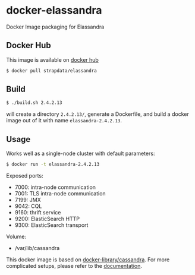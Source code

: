 # docker-elassandra

Docker Image packaging for Elassandra

## Docker Hub

This image is available on [docker hub](https://hub.docker.com/r/strapdata/elassandra/)

```bash
$ docker pull strapdata/elassandra
```

## Build

```bash
$ ./build.sh 2.4.2.13
```
will create a directory `2.4.2.13/`, generate a Dockerfile, and build a docker image out of it with name `elassandra-2.4.2.13`.

## Usage

Works well as a single-node cluster with default parameters:
```bash
$ docker run -t elassandra-2.4.2.13
```

Exposed ports:
* 7000: intra-node communication
* 7001: TLS intra-node communication
* 7199: JMX
* 9042: CQL
* 9160: thrift service
* 9200: ElasticSearch HTTP
* 9300: ElasticSearch transport

Volume:
* /var/lib/cassandra

This docker image is based on [docker-library/cassandra](https://github.com/docker-library/cassandra).
For more complicated setups, please refer to the [documentation](https://github.com/docker-library/docs/tree/master/cassandra).
